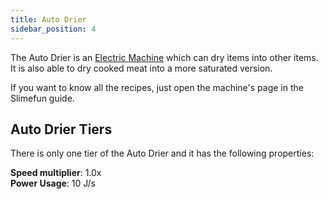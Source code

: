 ```yaml
---
title: Auto Drier
sidebar_position: 4
---
```


The Auto Drier is an [Electric Machine](Electric-Machines) which can dry items into other items.  
It is also able to dry cooked meat into a more saturated version.

If you want to know all the recipes, just open the machine's page in the Slimefun guide.

## Auto Drier Tiers

There is only one tier of the Auto Drier and it has the following properties:

**Speed multiplier**: 1.0x  
**Power Usage**: 10 J/s  
